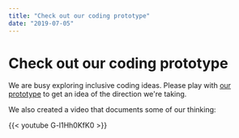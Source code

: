 ```yaml
---
title: "Check out our coding prototype"
date: "2019-07-05"
---
```


# Check out our coding prototype

We are busy exploring inclusive coding ideas. Please play with [our prototype](https://prototype.codelearncreate.org/) to get an idea of the direction we're taking.

We also created a video that documents some of our thinking:

{{< youtube G-l1Hh0KfK0 >}}
